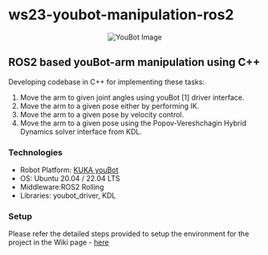 # ws23-youbot-manipulation-ros2
<p align="center">
  <img src="http://www.youbot-store.com/wiki/skins/youbot/images/youbot.jpg" alt="YouBot Image"/>
</p>

## ROS2 based youBot-arm manipulation using C++
Developing codebase in C++ for implementing these tasks:
1. Move the arm to given joint angles using youBot [1] driver interface.
2. Move the arm to a given pose either by performing IK.
3. Move the arm to a given pose by velocity control.
4. Move the arm to a given pose using the Popov-Vereshchagin Hybrid Dynamics solver 
interface from KDL.


### Technologies
- Robot Platform: [KUKA youBot](http://www.youbot-store.com/developers/kuka-youbot-kinematics-dynamics-and-3d-model-81)
- OS: Ubuntu 20.04 / 22.04 LTS
- Middleware:ROS2 Rolling
- Libraries: youbot_driver, KDL


### Setup
Please refer the detailed steps provided to setup the environment for the project in the Wiki page - [here](https://github.com/HBRS-SDP/ws23-youbot-manipulation-ros2/wiki)
